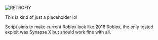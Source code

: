 ![RETROFIY](https://cdn.discordapp.com/attachments/947197644076351591/1004861544452067478/Title.png)

This is kind of just a placeholder lol

Script aims to make current Roblox look like 2016 Roblox, the only tested exploit was Synapse X but should work fine with all.
